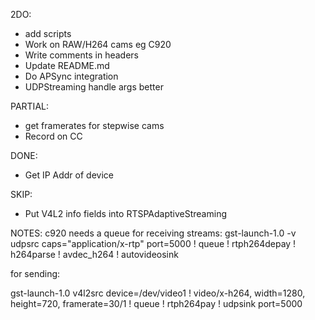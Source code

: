 2DO:

* add scripts
* Work on RAW/H264 cams eg C920
* Write comments in headers
* Update README.md
* Do APSync integration
* UDPStreaming handle args better

PARTIAL:
* get framerates for stepwise cams
* Record on CC

DONE:
* Get IP Addr of device

SKIP:
* Put V4L2 info fields into RTSPAdaptiveStreaming

NOTES:
c920 needs a queue for receiving streams: gst-launch-1.0 -v udpsrc caps="application/x-rtp" port=5000 ! queue ! rtph264depay ! h264parse ! avdec_h264 ! autovideosink

for sending: 

gst-launch-1.0 v4l2src device=/dev/video1 ! video/x-h264, width=1280, height=720, framerate=30/1 ! queue ! rtph264pay ! udpsink port=5000